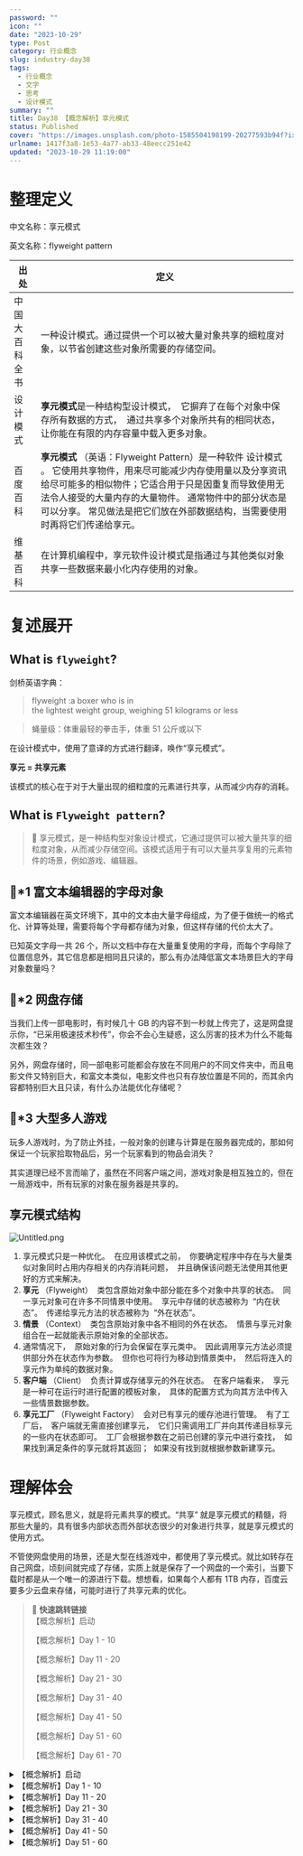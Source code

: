 ```yaml
---
password: ""
icon: ""
date: "2023-10-29"
type: Post
category: 行业概念
slug: industry-day38
tags:
  - 行业概念
  - 文字
  - 思考
  - 设计模式
summary: ""
title: Day38 【概念解析】享元模式
status: Published
cover: "https://images.unsplash.com/photo-1585504198199-20277593b94f?ixlib=rb-4.0.3&q=85&fm=jpg&crop=entropy&cs=srgb"
urlname: 1417f3a8-1e53-4a77-ab33-48eecc251e42
updated: "2023-10-29 11:19:00"
---
```


# 整理定义

中文名称：享元模式

英文名称：flyweight pattern

| 出处           | 定义                                                                                                                                                                                                                                                                                                          |
| -------------- | ------------------------------------------------------------------------------------------------------------------------------------------------------------------------------------------------------------------------------------------------------------------------------------------------------------- |
| 中国大百科全书 | 一种设计模式。通过提供一个可以被大量对象共享的细粒度对象，以节省创建这些对象所需要的存储空间。                                                                                                                                                                                                                |
| 设计模式       | **享元模式**是一种结构型设计模式，  它摒弃了在每个对象中保存所有数据的方式，  通过共享多个对象所共有的相同状态，  让你能在有限的内存容量中载入更多对象。                                                                                                                                                      |
| 百度百科       | **享元模式** （英语：Flyweight Pattern）是一种软件 设计模式 。 它使用共享物件，用来尽可能减少内存使用量以及分享资讯给尽可能多的相似物件；它适合用于只是因重复而导致使用无法令人接受的大量内存的大量物件。 通常物件中的部分状态是可以分享。 常见做法是把它们放在外部数据结构，当需要使用时再将它们传递给享元。 |
| 维基百科       | 在计算机编程中，享元软件设计模式是指通过与其他类似对象共享一些数据来最小化内存使用的对象。                                                                                                                                                                                                                    |

# 复述展开

## What is **`flyweight`**?

剑桥英语字典：

> flyweight :a boxer who is in the lightest weight group, weighing 51 kilograms or less

> 蝇量级：体重最轻的拳击手，体重 51 公斤或以下

在设计模式中，使用了意译的方式进行翻译，唤作“享元模式”。

**享元 = 共享元素**

该模式的核心在于对于大量出现的细粒度的元素进行共享，从而减少内存的消耗。

## What is **`Flyweight pattern`**?

> 📌 享元模式，是一种结构型对象设计模式，它通过提供可以被大量共享的细粒度对象，从而减少存储空间。该模式适用于有可以大量共享复用的元素物件的场景，例如游戏、编辑器。

## 🌰\*1 **富文本编辑器的字母对象**

富文本编辑器在英文环境下，其中的文本由大量字母组成，为了便于做统一的格式化、计算等处理，需要将每个字母都存储为对象，但这样存储的代价太大了。

已知英文字母一共 26 个，所以文档中存在大量重复使用的字母，而每个字母除了位置信息外，其它信息都是相同且只读的，那么有办法降低富文本场景巨大的字母对象数量吗？

## 🌰\*2 **网盘存储**

当我们上传一部电影时，有时候几十 GB 的内容不到一秒就上传完了，这是网盘提示你，“已采用极速技术秒传”，你会不会心生疑惑，这么厉害的技术为什么不能每次都生效？

另外，网盘存储时，同一部电影可能都会存放在不同用户的不同文件夹中，而且电影文件又特别巨大，和富文本类似，电影文件也只有存放位置是不同的，而其余内容都特别巨大且只读，有什么办法能优化存储呢？

## 🌰\*3 大型多人游戏

玩多人游戏时，为了防止外挂，一般对象的创建与计算是在服务器完成的，那如何保证一个玩家拾取物品后，另一个玩家看到的物品会消失？

其实道理已经不言而喻了，虽然在不同客户端之间，游戏对象是相互独立的，但在一局游戏中，所有玩家的对象在服务器是共享的。

## 享元模式结构

![Untitled.png](https://prod-files-secure.s3.us-west-2.amazonaws.com/dea38628-64dc-40fd-8d17-2efa87e3d554/9af8aff2-a8d4-4ce2-bf97-e4a214817fbc/Untitled.png?X-Amz-Algorithm=AWS4-HMAC-SHA256&X-Amz-Content-Sha256=UNSIGNED-PAYLOAD&X-Amz-Credential=AKIAT73L2G45HZZMZUHI%2F20231121%2Fus-west-2%2Fs3%2Faws4_request&X-Amz-Date=20231121T120437Z&X-Amz-Expires=3600&X-Amz-Signature=5c69faf61a4cdec978739b663650f0651e7748ee63dcb45b157f19ab89cd95bf&X-Amz-SignedHeaders=host&x-id=GetObject)

1. 享元模式只是一种优化。  在应用该模式之前，  你要确定程序中存在与大量类似对象同时占用内存相关的内存消耗问题，  并且确保该问题无法使用其他更好的方式来解决。
2. **享元** （Flyweight）  类包含原始对象中部分能在多个对象中共享的状态。  同一享元对象可在许多不同情景中使用。  享元中存储的状态被称为  “内在状态”。  传递给享元方法的状态被称为  “外在状态”。
3. **情景** （Context）  类包含原始对象中各不相同的外在状态。  情景与享元对象组合在一起就能表示原始对象的全部状态。
4. 通常情况下，  原始对象的行为会保留在享元类中。  因此调用享元方法必须提供部分外在状态作为参数。  但你也可将行为移动到情景类中，  然后将连入的享元作为单纯的数据对象。
5. **客户端** （Client）  负责计算或存储享元的外在状态。  在客户端看来，  享元是一种可在运行时进行配置的模板对象，  具体的配置方式为向其方法中传入一些情景数据参数。
6. **享元工厂** （Flyweight Factory）  会对已有享元的缓存池进行管理。  有了工厂后，  客户端就无需直接创建享元，  它们只需调用工厂并向其传递目标享元的一些内在状态即可。  工厂会根据参数在之前已创建的享元中进行查找，  如果找到满足条件的享元就将其返回；  如果没有找到就根据参数新建享元。

# 理解体会

享元模式，顾名思义，就是将元素共享的模式。“共享” 就是享元模式的精髓，将那些大量的，具有很多内部状态而外部状态很少的对象进行共享，就是享元模式的使用方式。

不管使网盘使用的场景，还是大型在线游戏中，都使用了享元模式。就比如转存在自己网盘，顷刻间就完成了存储，实质上就是保存了一个网盘的一个索引，当要下载时都是从一个唯一的源进行下载。想想看，如果每个人都有 1TB 内存，百度云要多少云盘来存储，可能时进行了共享元素的优化。

> 📌 **快速跳转链接**  
> 【概念解析】启动
>
> 【概念解析】Day 1 - 10
>
> 【概念解析】Day 11 - 20
>
> 【概念解析】Day 21 - 30
>
> 【概念解析】Day 31 - 40
>
> 【概念解析】Day 41 - 50
>
> 【概念解析】Day 51 - 60
>
> 【概念解析】Day 61 - 70

<details>
<summary>【概念解析】启动</summary>

[bookmark](https://kuangyichen.com/article/industry)

[bookmark](https://kuangyichen.com/article/start-industry-100-words)

</details>

<details>
<summary>【概念解析】Day 1 - 10</summary>

[bookmark](https://kuangyichen.com/article/industry-day1)

[bookmark](https://kuangyichen.com/article/industry-day2)

[bookmark](https://kuangyichen.com/article/industry-day3)

[bookmark](https://kuangyichen.com/article/industry-day4)

[bookmark](https://kuangyichen.com/article/industry-day5)

[bookmark](https://kuangyichen.com/article/industry-day6)

[bookmark](https://kuangyichen.com/article/industry-day7)

[bookmark](https://kuangyichen.com/article/industry-day8)

[bookmark](https://kuangyichen.com/article/industry-day9)

[bookmark](https://kuangyichen.com/article/industry-day10)

</details>

<details>
<summary>【概念解析】Day 11 - 20</summary>

[bookmark](https://kuangyichen.com/article/industry-day11)

[bookmark](https://kuangyichen.com/article/industry-day12)

[bookmark](https://kuangyichen.com/article/industry-day13)

[bookmark](https://kuangyichen.com/article/industry-day14)

[bookmark](https://kuangyichen.com/article/industry-day15)

[bookmark](https://kuangyichen.com/article/industry-day16)

[bookmark](https://kuangyichen.com/article/industry-day17)

[bookmark](https://kuangyichen.com/article/industry-day18)

[bookmark](https://kuangyichen.com/article/industry-day19)

[bookmark](https://kuangyichen.com/article/industry-day20)

</details>

<details>
<summary>【概念解析】Day 21 - 30</summary>

[bookmark](https://kuangyichen.com/article/industry-day21)

[bookmark](https://kuangyichen.com/article/industry-day22)

[bookmark](https://kuangyichen.com/article/industry-day23)

[bookmark](https://kuangyichen.com/article/industry-day24)

[bookmark](https://kuangyichen.com/article/industry-day25)

[bookmark](https://kuangyichen.com/article/industry-day26)

[bookmark](https://kuangyichen.com/article/industry-day27)

[bookmark](https://kuangyichen.com/article/industry-day28)

[bookmark](https://kuangyichen.com/article/industry-day29)

[bookmark](https://kuangyichen.com/article/industry-day30)

</details>

<details>
<summary>【概念解析】Day 31 - 40</summary>

[bookmark](https://kuangyichen.com/article/industry-day31)

[bookmark](https://kuangyichen.com/article/industry-day32)

[bookmark](https://kuangyichen.com/article/industry-day33)

[bookmark](https://kuangyichen.com/article/industry-day34)

[bookmark](https://kuangyichen.com/article/industry-day35)

[bookmark](https://kuangyichen.com/article/industry-day36)

[bookmark](https://kuangyichen.com/article/industry-day37)

[bookmark](https://kuangyichen.com/article/industry-day38)

[bookmark](https://kuangyichen.com/article/industry-day39)

[bookmark](https://kuangyichen.com/article/industry-day40)

</details>

<details>
<summary>【概念解析】Day 41 - 50</summary>

[bookmark](https://kuangyichen.com/article/industry-day41)

[bookmark](https://kuangyichen.com/article/industry-day42)

[bookmark](https://kuangyichen.com/article/industry-day43)

[bookmark](https://kuangyichen.com/article/industry-day44)

[bookmark](https://kuangyichen.com/article/industry-day45)

[bookmark](https://kuangyichen.com/article/industry-day46)

[bookmark](https://kuangyichen.com/article/industry-day47)

[bookmark](https://kuangyichen.com/article/industry-day48)

[bookmark](https://kuangyichen.com/article/industry-day49)

[bookmark](https://kuangyichen.com/article/industry-day50)

</details>

<details>
<summary>【概念解析】Day 51 - 60</summary>

[bookmark](https://kuangyichen.com/article/industry-day51)

[bookmark](https://kuangyichen.com/article/industry-day52)

[bookmark](https://kuangyichen.com/article/industry-day53)

[bookmark](https://kuangyichen.com/article/industry-day54)

[bookmark](https://kuangyichen.com/article/industry-day55)

[bookmark](https://kuangyichen.com/article/industry-day56)

[bookmark](https://kuangyichen.com/article/industry-day57)

[bookmark](https://kuangyichen.com/article/industry-day58)

[bookmark](https://kuangyichen.com/article/industry-day59)

</details>
